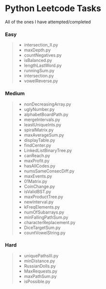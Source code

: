 # Python Leetcode Tasks

All of the ones I have attempted/completed

### Easy
> * intersection_II.py
> * maxDepth.py
> * countNegatives.py
> * isBalanced.py
> * lengthLastWord.py
> * runningSum.py
> * intersection.py
> * vowelReverse.py
### Medium
> * nonDecreasingArray.py
> * uglyNumber.py
> * alphabetBoardPath.py
> * mergeIntervals.py
> * leastUniqueInts.py
> * spiralMatrix.py
> * maxAverageSum.py
> * displayTable.py
> * findCenter.py
> * LinkedListBinaryTree.py
> * canReach.py
> * maxProfit.py
> * hasAllCodes.py
> * numsSameConsecDiff.py
> * maxEvents.py
> * 01Matrix.py
> * CoinChange.py
> * isValidBST.py
> * maxProductTree.py
> * newInterval.py
> * kFreqElements.py
> * numOfSubarrays.py
> * minFallingPathSum.py
> * characterReplacement.py
> * DiceTargetSum.py
> * countVowelString.py
### Hard
> * uniquePathsIII.py
> * minDistance.py
> * RussianDolls.py
> * MaxRequests.py
> * maxPathSum.py
> * isPossible.py
